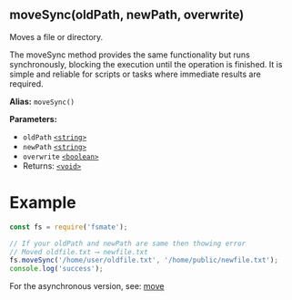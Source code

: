 ## moveSync(oldPath, newPath, overwrite)

Moves a file or directory.

The moveSync method provides the same functionality but runs synchronously, blocking the execution until the operation is finished. It is simple and reliable for scripts or tasks where immediate results are required.

**Alias:** `moveSync()`

**Parameters:**

- `oldPath` [`<string>`](https://developer.mozilla.org/en-US/docs/Web/JavaScript/Data_structures#String_type)
- `newPath` [`<string>`](https://developer.mozilla.org/en-US/docs/Web/JavaScript/Data_structures#String_type)
- `overwrite` [`<boolean>`](https://developer.mozilla.org/en-US/docs/Web/JavaScript/Guide/Data_structures#boolean_type)
- Returns: [`<void>`](https://developer.mozilla.org/en-US/docs/Web/JavaScript/Reference/Operators/void)

# Example

```js
const fs = require('fsmate');

// If your oldPath and newPath are same then thowing error
// Moved oldfile.txt ⟶ newfile.txt
fs.moveSync('/home/user/oldfile.txt', '/home/public/newfile.txt');
console.log('success');
```

For the asynchronous version, see: [move](./move.md)